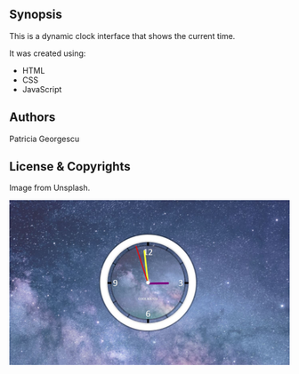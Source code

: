  
## Synopsis

This is a dynamic clock interface that shows the current time.

It was created using:

* HTML
* CSS
* JavaScript

## Authors

Patricia Georgescu

## License & Copyrights
Image from Unsplash.

![Alt text](Clock.jpg "JS-Clock Preview")